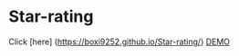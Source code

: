 # Star-rating

Click [here] (https://boxi9252.github.io/Star-rating/)
[DEMO](https://boxi9252.github.io/Star-rating/)
